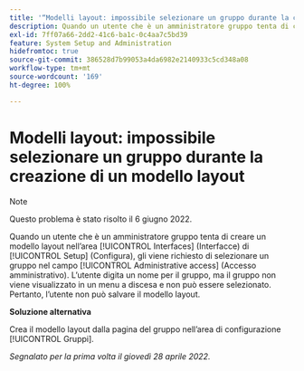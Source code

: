 ```yaml
---
title: '“Modelli layout: impossibile selezionare un gruppo durante la creazione di un modello layout”'
description: Quando un utente che è un amministratore gruppo tenta di creare un modello layout nell’area [!UICONTROL Interfaces] (Interfacce) di Configura, gli viene richiesto di selezionare un gruppo nel campo [!UICONTROL Administrative access] (Accesso amministrativo). L’utente digita un nome per il gruppo, ma il gruppo non viene visualizzato in un menu a discesa e non può essere selezionato. Pertanto, l’utente non può salvare il modello layout.
exl-id: 7ff07a66-2dd2-41c6-ba1c-0c4aa7c5bd39
feature: System Setup and Administration
hidefromtoc: true
source-git-commit: 386528d7b99053a4da6982e2140933c5cd348a08
workflow-type: tm+mt
source-wordcount: '169'
ht-degree: 100%

---
```


# Modelli layout: impossibile selezionare un gruppo durante la creazione di un modello layout

>[!NOTE]
>
>Questo problema è stato risolto il 6 giugno 2022.

Quando un utente che è un amministratore gruppo tenta di creare un modello layout nell’area [!UICONTROL Interfaces] (Interfacce) di [!UICONTROL Setup] (Configura), gli viene richiesto di selezionare un gruppo nel campo [!UICONTROL Administrative access] (Accesso amministrativo). L’utente digita un nome per il gruppo, ma il gruppo non viene visualizzato in un menu a discesa e non può essere selezionato. Pertanto, l’utente non può salvare il modello layout.

**Soluzione alternativa**

Crea il modello layout dalla pagina del gruppo nell’area di configurazione [!UICONTROL Gruppi].

_Segnalato per la prima volta il giovedì 28 aprile 2022._
